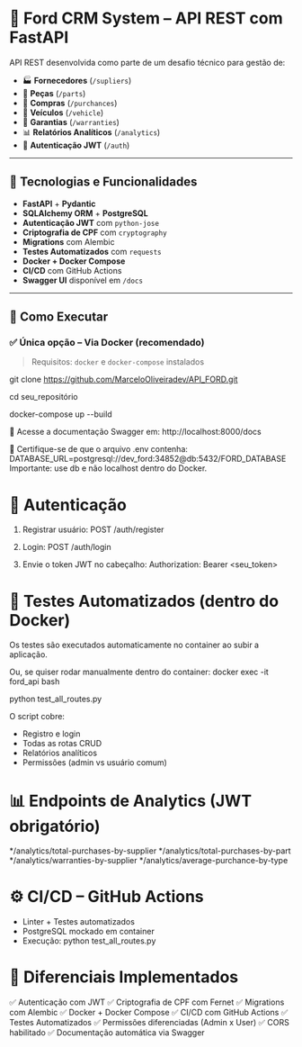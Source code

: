 # 🚗 Ford CRM System – API REST com FastAPI

API REST desenvolvida como parte de um desafio técnico para gestão de:

- 🏭 **Fornecedores** (`/supliers`)
- 🔩 **Peças** (`/parts`)
- 🛒 **Compras** (`/purchances`)
- 🚗 **Veículos** (`/vehicle`)
- 🧾 **Garantias** (`/warranties`)
- 📊 **Relatórios Analíticos** (`/analytics`)
- 🔐 **Autenticação JWT** (`/auth`)

---

## 🧰 Tecnologias e Funcionalidades

- **FastAPI** + **Pydantic**
- **SQLAlchemy ORM** + **PostgreSQL**
- **Autenticação JWT** com `python-jose`
- **Criptografia de CPF** com `cryptography`
- **Migrations** com Alembic
- **Testes Automatizados** com `requests`
- **Docker + Docker Compose**
- **CI/CD** com GitHub Actions
- **Swagger UI** disponível em `/docs`

---

## 🚀 Como Executar

### ✅ Única opção – Via Docker (recomendado)

> Requisitos: `docker` e `docker-compose` instalados

git clone https://github.com/MarceloOliveiradev/API_FORD.git

cd seu_repositório

docker-compose up --build

📄 Acesse a documentação Swagger em: http://localhost:8000/docs

📝 Certifique-se de que o arquivo .env contenha:
DATABASE_URL=postgresql://dev_ford:34852@db:5432/FORD_DATABASE
Importante: use db e não localhost dentro do Docker.

# 🔐 Autenticação

1. Registrar usuário: POST /auth/register

2. Login: POST /auth/login

3. Envie o token JWT no cabeçalho:
   Authorization: Bearer <seu_token>


# 🧪 Testes Automatizados (dentro do Docker)
Os testes são executados automaticamente no container ao subir a aplicação.

Ou, se quiser rodar manualmente dentro do container:
   docker exec -it ford_api bash

   python test_all_routes.py

O script cobre:

* Registro e login
* Todas as rotas CRUD
* Relatórios analíticos
* Permissões (admin vs usuário comum)

  
# 📊 Endpoints de Analytics (JWT obrigatório)

*/analytics/total-purchases-by-supplier
*/analytics/total-purchases-by-part
*/analytics/warranties-by-supplier
*/analytics/average-purchance-by-type

# ⚙️ CI/CD – GitHub Actions
* Linter + Testes automatizados
* PostgreSQL mockado em container
* Execução: python test_all_routes.py

# 🌟 Diferenciais Implementados
✅ Autenticação com JWT
✅ Criptografia de CPF com Fernet
✅ Migrations com Alembic
✅ Docker + Docker Compose
✅ CI/CD com GitHub Actions
✅ Testes Automatizados
✅ Permissões diferenciadas (Admin x User)
✅ CORS habilitado
✅ Documentação automática via Swagger


   
